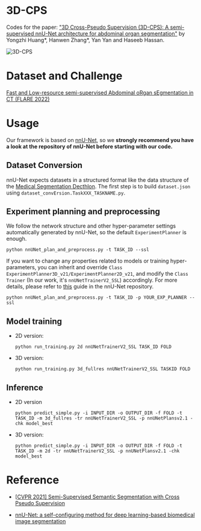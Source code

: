 # 3D-CPS
Codes for the paper: ["3D Cross-Pseudo Supervision (3D-CPS): A semi-supervised nnU-Net architecture for abdominal organ segmentation"](https://arxiv.org/abs/2209.08939) by Yongzhi Huang*, Hanwen Zhang*, Yan Yan and Haseeb Hassan.

![3D-CPS](https://github.com/yhuang1997/3D-CPS/blob/master/3d_cps.png)
# Dataset and Challenge

[Fast and Low-resource semi-supervised Abdominal oRgan sEgmentation in CT (FLARE 2022)](https://flare22.grand-challenge.org/)

# Usage

Our framework is based on [nnU-Net](https://github.com/MIC-DKFZ/nnUNet), so we **strongly recommend you have a look at the repository of nnU-Net before starting with our code.**

## Dataset Conversion

nnU-Net expects datasets in a structured format like the data structure of the [Medical Segmentation Decthlon](http://medicaldecathlon.com/). The first step is to build `dataset.json` using `dataset_convErsion.TaskXXX_TASKNAME.py`.

## Experiment planning and preprocessing

We follow the network structure and other hyper-parameter settings automatically generated by nnU-Net, so the default `ExperimentPlanner` is enough.

`python nnUNet_plan_and_preprocess.py -t TASK_ID --ssl`

If you want to change any properties related to models or training hyper-parameters, you can inherit and override `Class ExperimentPlanner3D_v21/ExperimentPlanner2D_v21`, and modify the `Class Trainer` (In our work, it's `nnUNetTrainerV2_SSL`) accordingly. For more details, please refer to [this](https://github.com/MIC-DKFZ/nnUNet/blob/master/documentation/extending_nnunet.md) guide in the nnU-Net repository.

`python nnUNet_plan_and_preprocess.py -t TASK_ID -p YOUR_EXP_PLANNER --ssl`

## Model training

- 2D version: 

  `python run_training.py 2d nnUNetTrainerV2_SSL TASK_ID FOLD`

- 3D version:

  `python run_training.py 3d_fullres nnUNetTrainerV2_SSL TASKID FOLD`

## Inference

- 2D version

  `python predict_simple.py -i INPUT_DIR -o OUTPUT_DIR -f FOLD -t TASK_ID -m 3d_fullres -tr nnUNetTrainerV2_SSL -p nnUNetPlansv2.1 -chk model_best`

- 3D version:

  `python predict_simple.py -i INPUT_DIR -o OUTPUT_DIR -f FOLD -t TASK_ID -m 2d -tr nnUNetTrainerV2_SSL -p nnUNetPlansv2.1 -chk model_best`

# Reference

- [[CVPR 2021\] Semi-Supervised Semantic Segmentation with Cross Pseudo Supervision](https://arxiv.org/abs/2106.01226)

- [nnU-Net: a self-configuring method for deep learning-based biomedical image segmentation](https://www.nature.com/articles/s41592-020-01008-z)
